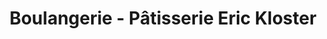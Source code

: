 ---
title: "Boulangerie - Pâtisserie Eric Kloster"
url: /strasbourg/boulangerie-patisserie-eric-kloster/
shop: boulangerie
---